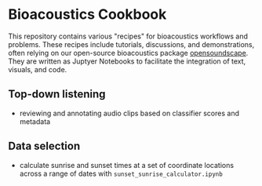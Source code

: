 # Bioacoustics Cookbook
This repository contains various "recipes" for bioacoustics workflows and problems. These recipes include tutorials, discussions, and demonstrations, often relying on our open-source bioacoustics package [opensoundscape](https://github.com/kitzeslab/opensoundscape). They are written as Juptyer Notebooks to facilitate the integration of text, visuals, and code. 

## Top-down listening
- reviewing and annotating audio clips based on classifier scores and metadata

## Data selection
- calculate sunrise and sunset times at a set of coordinate locations across a range of dates with `sunset_sunrise_calculator.ipynb`
